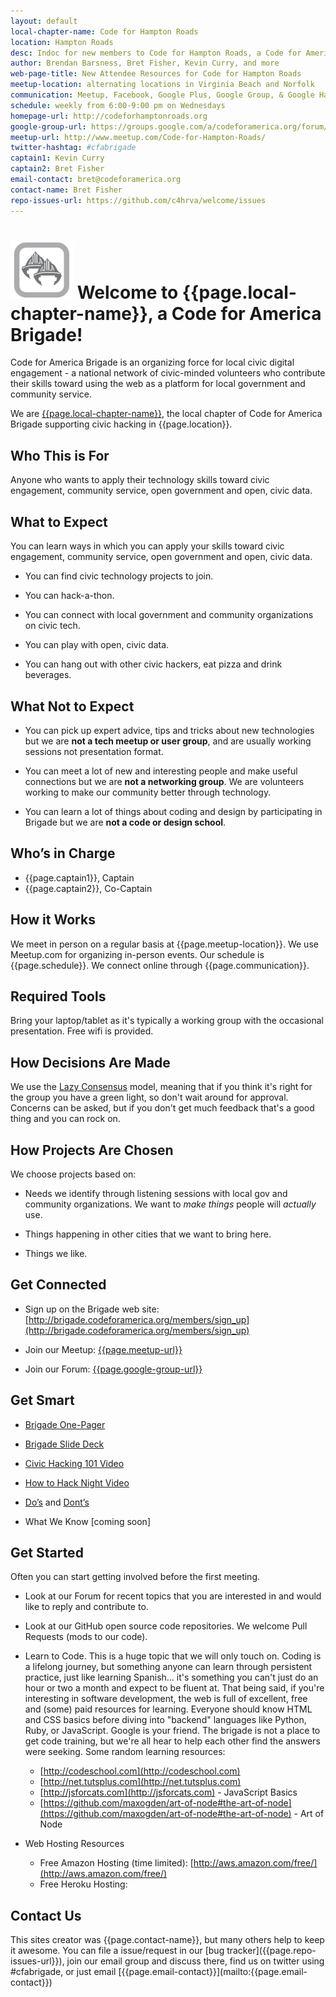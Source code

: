 ```yaml
---
layout: default
local-chapter-name: Code for Hampton Roads
location: Hampton Roads
desc: Indoc for new members to Code for Hampton Roads, a Code for America Brigade
author: Brendan Barsness, Bret Fisher, Kevin Curry, and more
web-page-title: New Attendee Resources for Code for Hampton Roads
meetup-location: alternating locations in Virginia Beach and Norfolk
communication: Meetup, Facebook, Google Plus, Google Group, & Google Hangouts
schedule: weekly from 6:00-9:00 pm on Wednesdays
homepage-url: http://codeforhamptonroads.org
google-group-url: https://groups.google.com/a/codeforamerica.org/forum/#!forum/c4hrva
meetup-url: http://www.meetup.com/Code-for-Hampton-Roads/
twitter-hashtag: #cfabrigade
captain1: Kevin Curry
captain2: Bret Fisher
email-contact: bret@codeforamerica.org
contact-name: Bret Fisher
repo-issues-url: https://github.com/c4hrva/welcome/issues
---
```

# <img src="/Brigade-Icon.png" alt="Drawing" style="width: 100px;"/> Welcome to {{page.local-chapter-name}}, a Code for America Brigade!

Code for America Brigade is an organizing force for local civic digital engagement - a national network of civic-minded volunteers who contribute their skills toward using the web as a platform for local government and community service.

We are [{{page.local-chapter-name}}]({{page.homepage-url}}), the local chapter of Code for America Brigade supporting civic hacking in {{page.location}}.


## Who This is For
Anyone who wants to apply their technology skills toward civic engagement, community service, open government and open, civic data.


## What to Expect
You can learn ways in which you can apply your skills toward civic engagement, community service, open government and open, civic data.

* You can find civic technology projects to join.

* You can hack-a-thon.

* You can connect with local government and community organizations on civic tech.

* You can play with open, civic data.

* You can hang out with other civic hackers, eat pizza and drink beverages.


## What Not to Expect

* You can pick up expert advice, tips and tricks about new technologies but we are **not a tech meetup or user group**, and are usually working sessions not presentation format.

* You can meet a lot of new and interesting people and make useful connections but we are **not a networking group**. We are volunteers working to make our community better through technology.

* You can learn a lot of things about coding and design by participating in Brigade but we are **not a code or design school**.


## Who’s in Charge
* {{page.captain1}}, Captain
* {{page.captain2}}, Co-Captain


## How it Works

We meet in person on a regular basis at {{page.meetup-location}}. We use Meetup.com for organizing in-person events. Our schedule is {{page.schedule}}. We connect online through {{page.communication}}.

## Required Tools

Bring your laptop/tablet as it's typically a working group with the occasional presentation.  Free wifi is provided.

## How Decisions Are Made

We use the [Lazy Consensus](http://rave.apache.org/docs/governance/lazyConsensus.html) model, meaning that if you think it's right for the group you have a green light, so don't wait around for approval. Concerns can be asked, but if you don't get much feedback that's a good thing and you can rock on.


## How Projects Are Chosen

We choose projects based on:

* Needs we identify through listening sessions with local gov and community organizations. We want to *make things* people will *actually* use.

* Things happening in other cities that we want to bring here.

* Things we like.


## Get Connected

* Sign up on the Brigade web site: [http://brigade.codeforamerica.org/members/sign_up](http://brigade.codeforamerica.org/members/sign_up)

* Join our Meetup: [{{page.meetup-url}}]({{page.meetup-url}})

* Join our Forum: [{{page.google-group-url}}]({{page.google-group-url}})


## Get Smart

* [Brigade One-Pager](https://docs.google.com/document/d/1OY0s8BJR9A2aW1ivlNACTbi0dWOh9njYpHp53G1shFs/edit)

* [Brigade Slide Deck](https://docs.google.com/presentation/d/1MSyVMauTv4HcPcgXmF2l-Afzjw35UfieCj5mKDK7fvY/edit#slide=id.p)

* [Civic Hacking 101 Video](http://www.youtube.com/watch?v=wH6LnW_qjeI)

* [How to Hack Night Video](http://www.youtube.com/watch?v=ge6AQVG36mQ)

* [Do’s](http://www.codeforamerica.org/2013/01/23/do-this-lessons-from-brigade-year-one/) and [Dont’s](http://www.codeforamerica.org/2013/02/27/lessons-learned-from-brigade-year-one-dont-do-this/)

* What We Know [coming soon]


## Get Started

Often you can start getting involved before the first meeting.

* Look at our Forum for recent topics that you are interested in and would like to reply and contribute to.  

* Look at our GitHub open source code repositories. We welcome Pull Requests (mods to our code).  

* Learn to Code. This is a huge topic that we will only touch on. Coding is a lifelong journey, but something anyone can learn through persistent practice, just like learning Spanish... it's something you can't just do an hour or two a month and expect to be fluent at. That being said, if you're interesting in software development, the web is full of excellent, free and (some) paid resources for learning. Everyone should know HTML and CSS basics before diving into "backend" languages like Python, Ruby, or JavaScript. Google is your friend. The brigade is not a place to get code training, but we're all hear to help each other find the answers were seeking. Some random learning resources:
  * [http://codeschool.com](http://codeschool.com)
  * [http://net.tutsplus.com](http://net.tutsplus.com)
  * [http://jsforcats.com](http://jsforcats.com) - JavaScript Basics
  * [https://github.com/maxogden/art-of-node#the-art-of-node](https://github.com/maxogden/art-of-node#the-art-of-node) - Art of Node


* Web Hosting Resources
    * Free Amazon Hosting (time limited): [http://aws.amazon.com/free/](http://aws.amazon.com/free/)
    * Free Heroku Hosting: 

<h2 id="contact">Contact Us</h2>
This sites creator was {{page.contact-name}}, but many others help to keep it awesome. You can file a issue/request in our [bug tracker]({{page.repo-issues-url}}), join our email group and discuss there, find us on twitter using #cfabrigade, or just email [{{page.email-contact}}](mailto:{{page.email-contact}})
